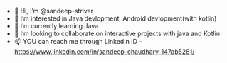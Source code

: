- 👋 Hi, I’m @sandeep-striver
- 👀 I’m interested in Java devlopment, Android devlopment(with kotlin)
- 🌱 I’m currently learning Java 
- 💞️ I’m looking to collaborate on interactive projects with java and Kotlin
- 📫 YOU can reach me through LinkedIn ID - https://www.linkedin.com/in/sandeep-chaudhary-147ab5281/

<!---
sandeep-striver/sandeep-striver is a ✨ special ✨ repository because its `README.md` (this file) appears on your GitHub profile.
You can click the Preview link to take a look at your changes.
--->
